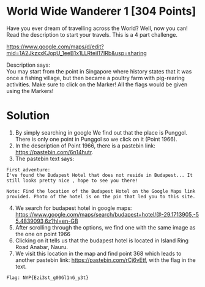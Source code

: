 # World Wide Wanderer 1 [304 Points]
Have you ever dream of travelling across the World? Well, now you can! Read the description to start your travels. This is a 4 part challenge.

https://www.google.com/maps/d/edit?mid=1A2JkzxxKJopU_1eeB1x1LLRteiI17IRb&usp=sharing

Description says:     
You may start from the point in Singapore where history states that it was once a fishing village, but then became a poultry farm with pig-rearing activities.
Make sure to click on the Marker! All the flags would be given using the Markers!

# Solution

1. By simply searching in google We find out that the place is Punggol. There is only one point in Punggol so we click on it (Point 1966).
2. In the description of Point 1966, there is a pastebin link: https://pastebin.com/6n14hutr.
3. The pastebin text says:
```
First adventure:
I've found the Budapest Hotel that does not reside in Budapest... It still looks pretty nice , hope to see you there!
 
Note: Find the location of the Budapest Hotel on the Google Maps link provided. Photo of the hotel is on the pin that led you to this site.
```
4. We search for budapest hotel in google maps: https://www.google.com/maps/search/budapest+hotel/@-29.1713905,-55.4839093,6z?hl=en-GB
5. After scrolling through the options, we find one with the same image as the one on point 1966
6. Clicking on it tells us that the budapest hotel is located in Island Ring Road Anabar, Nauru.
7. We visit this location in the map and find point 368 which leads to another pastebin link: https://pastebin.com/rCj6vEtf, with the flag in the text.
```
Flag: NYP{Ezi3st_g00Gl1nG_y3t}
```
